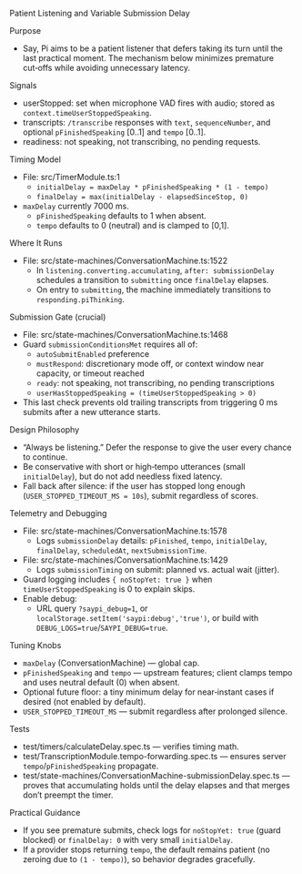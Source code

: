 Patient Listening and Variable Submission Delay

Purpose
- Say, Pi aims to be a patient listener that defers taking its turn until the last practical moment. The mechanism below minimizes premature cut‑offs while avoiding unnecessary latency.

Signals
- userStopped: set when microphone VAD fires with audio; stored as `context.timeUserStoppedSpeaking`.
- transcripts: `/transcribe` responses with `text`, `sequenceNumber`, and optional `pFinishedSpeaking` [0..1] and `tempo` [0..1].
- readiness: not speaking, not transcribing, no pending requests.

Timing Model
- File: src/TimerModule.ts:1
  - `initialDelay = maxDelay * pFinishedSpeaking * (1 - tempo)`
  - `finalDelay = max(initialDelay - elapsedSinceStop, 0)`
- `maxDelay` currently 7000 ms.
  - `pFinishedSpeaking` defaults to 1 when absent.
  - `tempo` defaults to 0 (neutral) and is clamped to [0,1].

Where It Runs
- File: src/state-machines/ConversationMachine.ts:1522
  - In `listening.converting.accumulating`, `after: submissionDelay` schedules a transition to `submitting` once `finalDelay` elapses.
  - On entry to `submitting`, the machine immediately transitions to `responding.piThinking`.

Submission Gate (crucial)
- File: src/state-machines/ConversationMachine.ts:1468
- Guard `submissionConditionsMet` requires all of:
  - `autoSubmitEnabled` preference
  - `mustRespond`: discretionary mode off, or context window near capacity, or timeout reached
  - `ready`: not speaking, not transcribing, no pending transcriptions
  - `userHasStoppedSpeaking = (timeUserStoppedSpeaking > 0)`
- This last check prevents old trailing transcripts from triggering 0 ms submits after a new utterance starts.

Design Philosophy
- “Always be listening.” Defer the response to give the user every chance to continue.
- Be conservative with short or high‑tempo utterances (small `initialDelay`), but do not add needless fixed latency.
- Fall back after silence: if the user has stopped long enough (`USER_STOPPED_TIMEOUT_MS = 10s`), submit regardless of scores.

Telemetry and Debugging
- File: src/state-machines/ConversationMachine.ts:1578
  - Logs `submissionDelay` details: `pFinished`, `tempo`, `initialDelay`, `finalDelay`, `scheduledAt`, `nextSubmissionTime`.
- File: src/state-machines/ConversationMachine.ts:1429
  - Logs `submissionTiming` on submit: planned vs. actual wait (jitter).
- Guard logging includes `{ noStopYet: true }` when `timeUserStoppedSpeaking` is 0 to explain skips.
- Enable debug:
  - URL query `?saypi_debug=1`, or `localStorage.setItem('saypi:debug','true')`, or build with `DEBUG_LOGS=true`/`SAYPI_DEBUG=true`.

Tuning Knobs
- `maxDelay` (ConversationMachine) — global cap.
- `pFinishedSpeaking` and `tempo` — upstream features; client clamps tempo and uses neutral default (0) when absent.
- Optional future floor: a tiny minimum delay for near‑instant cases if desired (not enabled by default).
- `USER_STOPPED_TIMEOUT_MS` — submit regardless after prolonged silence.

Tests
- test/timers/calculateDelay.spec.ts — verifies timing math.
- test/TranscriptionModule.tempo-forwarding.spec.ts — ensures server `tempo`/`pFinishedSpeaking` propagate.
- test/state-machines/ConversationMachine-submissionDelay.spec.ts — proves that accumulating holds until the delay elapses and that merges don’t preempt the timer.

Practical Guidance
- If you see premature submits, check logs for `noStopYet: true` (guard blocked) or `finalDelay: 0` with very small `initialDelay`.
- If a provider stops returning `tempo`, the default remains patient (no zeroing due to `(1 - tempo)`), so behavior degrades gracefully.

